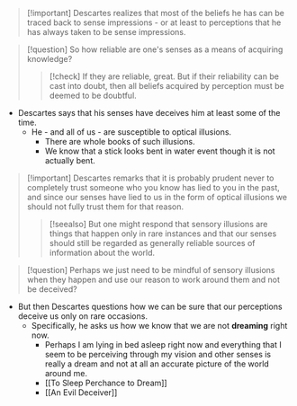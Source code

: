> [!important] Descartes realizes that most of the beliefs he has can be traced back to sense impressions - or at least to perceptions that he has always taken to be sense impressions.

> [!question] So how reliable are one's senses as a means of acquiring knowledge?
> > [!check] If they are reliable, great. But if their reliability can be cast into doubt, then all beliefs acquired by perception must be deemed to be doubtful. 

- Descartes says that his senses have deceives him at least some of the time.
	- He - and all of us - are susceptible to optical illusions.
		- There are whole books of such illusions.
		- We know that a stick looks bent in water event though it is not actually bent.

> [!important] Descartes remarks that it is probably prudent never to completely trust someone who you know has lied to you in the past, and since our senses have lied to us in the form of optical illusions we should not fully trust them for that reason.
> > [!seealso] But one might respond that sensory illusions are things that happen only in rare instances and that our senses should still be regarded as generally reliable sources of information about the world.

> [!question] Perhaps we just need to be mindful of sensory illusions when they happen and use our reason to work around them and not be deceived?

- But then Descartes questions how we can be sure that our perceptions deceive us only on rare occasions.
	- Specifically, he asks us how we know that we are not **dreaming** right now.
		- Perhaps I am lying in bed asleep right now and everything that I seem to be perceiving through my vision and other senses is really a dream and not at all an accurate picture of the world around me.
		- [[To Sleep Perchance to Dream]]
		- [[An Evil Deceiver]]